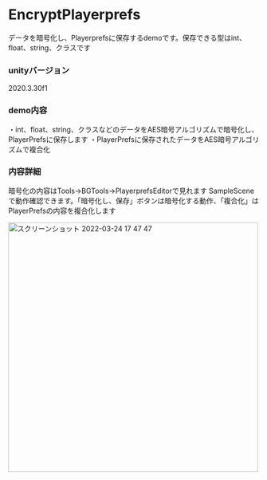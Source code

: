 # EncryptPlayerprefs
データを暗号化し、Playerprefsに保存するdemoです。保存できる型はint、float、string、クラスです
### unityバージョン
2020.3.30f1
### demo内容
・int、float、string、クラスなどのデータをAES暗号アルゴリズムで暗号化し、PlayerPrefsに保存します
・PlayerPrefsに保存されたデータをAES暗号アルゴリズムで複合化
### 内容詳細
暗号化の内容はTools->BGTools->PlayerprefsEditorで見れます
SampleSceneで動作確認できます。「暗号化し、保存」ボタンは暗号化する動作、「複合化」はPlayerPrefsの内容を複合化します

<img width="501" alt="スクリーンショット 2022-03-24 17 47 47" src="https://user-images.githubusercontent.com/59904787/159878018-1ca1ff7b-aeea-4545-b86c-805b1194b606.png">
